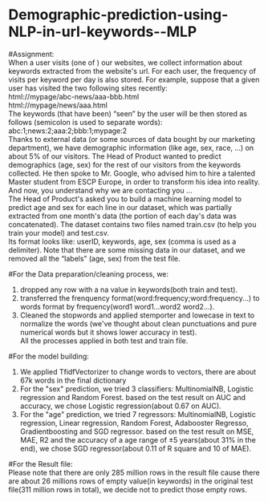 # Demographic-prediction-using-NLP-in-url-keywords--MLP
#Assignment:  
When a user visits (one of ) our websites, we collect information about keywords extracted from the website's url. For each user, the frequency of visits per keyword per day is also stored. For example, suppose that a given user has visited the two following sites recently:  
html://mypage/abc-news/aaa-bbb.html   
html://mypage/news/aaa.html   
The keywords (that have been) “seen” by the user will be then stored as follows (semicolon is used to separate words):   abc:1;news:2;aaa:2;bbb:1;mypage:2   
Thanks to external data (or some sources of data bought by our marketing department), we have demographic information (like age, sex, race, ...) on about 5% of our visitors. The Head of Product wanted to predict demographics (age, sex) for the rest of our visitors from the keywords collected. He then spoke to Mr. Google, who advised him to hire a talented Master student from ESCP Europe, in order to transform his idea into reality. And now, you understand why we are contacting you ...   
The Head of Product's asked you to build a machine learning model to predict age and sex for each line in our dataset, which was partially extracted from one month's data (the portion of each day's data was concatenated). The dataset contains two files named train.csv (to help you train your model) and test.csv.   
Its format looks like: userID, keywords, age, sex (comma is used as a delimiter). Note that there are some missing data in our dataset, and we removed all the “labels” (age, sex) from the test file.

#For the Data preparation/cleaning process, we:  
1. dropped any row with a na value in keywords(both train and test).   
2. transferred the frenquency format(word:frequency;word:frequency...) to words format by frequency(word1 word1...word2 word2...).  
3. Cleaned the stopwords and applied stemporter and lowecase in text to normalize the words (we've thought about clean punctuations and pure numerical words but it shows lower accuracy in test).  
All the processes applied in both test and train file.
  
#For the model building:  
1. We applied TfidfVectorizer to change words to vectors, there are about 67k words in the final dictionary
2. For the "sex" prediction, we tried 3 classifiers: MultinomialNB, Logistic regression and Random Forest. based on the test result on AUC and accuracy, we chose Logistic regression(about 0.67 on AUC).  
3. For the "age" prediction, we tried 7 regressors: MultinomialNB, Logistic regression, Linear regression, Random Forest, Adabooster Regresso, Gradientboosting and SGD regressor. based on the test result on MSE, MAE, R2 and the accuracy of a age range of ±5 years(about 31% in the end), we chose SGD regressor(about 0.11 of R square and 10 of MAE).  

#For the Result file:  
  Please note that there are only 285 million rows in the result file cause there are about 26 millions rows of empty value(in keywords) in the original test file(311 million rows in total), we decide not to predict those empty rows.
